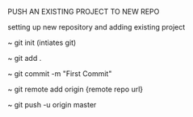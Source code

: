 PUSH AN EXISTING PROJECT TO NEW REPO

setting up new repository and adding existing project

~ git init (intiates git)

~ git add .

~ git commit -m "First Commit"

~ git remote add origin {remote repo url}

~ git push -u origin master
